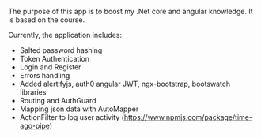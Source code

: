 The purpose of this app is to boost my .Net core and angular knowledge. It is based on the course.

Currently, the application includes:

- Salted password hashing
- Token Authentication
- Login and Register
- Errors handling
- Added alertifyjs, auth0 angular JWT, ngx-bootstrap, bootswatch libraries
- Routing and AuthGuard
- Mapping json data with AutoMapper
- ActionFilter to log user activity (https://www.npmjs.com/package/time-ago-pipe)
